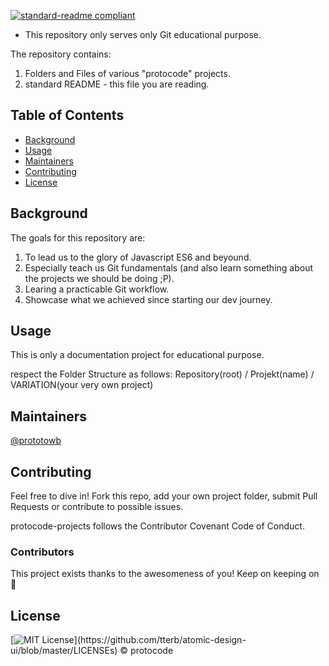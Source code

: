 [![standard-readme compliant](https://img.shields.io/badge/readme%20style-standard-brightgreen.svg?style=flat-square)](https://github.com/RichardLitt/standard-readme)


- This repository only serves only Git educational purpose. 

The repository contains:

1. Folders and Files of various "protocode" projects.
2. standard README - this file you are reading.

## Table of Contents

- [Background](#background)
- [Usage](#usage)
- [Maintainers](#maintainers)
- [Contributing](#contributing)
- [License](#license)

## Background

The goals for this repository are:

1. To lead us to the glory of Javascript ES6 and beyound.
2. Especially teach us Git fundamentals (and also learn something about the projects we should be doing ;P).
3. Learing a practicable Git workflow.
4. Showcase what we achieved since starting our dev journey. 

## Usage

This is only a documentation project for educational purpose.

respect the Folder Structure as follows: Repository(root) / Projekt(name) / VARIATION(your very own project)

## Maintainers

[@prototowb](https://github.com/prototowb)

## Contributing
Feel free to dive in! Fork this repo, add your own project folder, submit Pull Requests or contribute to possible issues.

protocode-projects follows the Contributor Covenant Code of Conduct.

### Contributors
This project exists thanks to the awesomeness of you! Keep on keeping on 🧐

## License
[![MIT License](https://img.shields.io/apm/l/atomic-design-ui.svg?)](https://github.com/tterb/atomic-design-ui/blob/master/LICENSEs) © protocode
